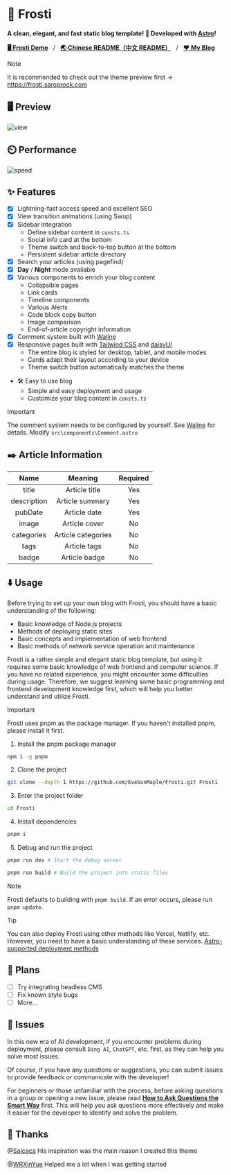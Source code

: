 # 🧊 Frosti

**A clean, elegant, and fast static blog template! 🚀 Developed with [Astro](https://astro.build/)!**

[**🖥️ Frosti Demo**](https://frosti.saroprock.com)&nbsp;&nbsp;&nbsp;/&nbsp;&nbsp;&nbsp;[**🌏 Chinese README（中文 README）**](https://github.com/EveSunMaple/Frosti/blob/main/README.zh-CN.md)&nbsp;&nbsp;&nbsp;/&nbsp;&nbsp;&nbsp;[**❤️ My Blog**](https://www.saroprock.com)

> [!NOTE]
> It is recommended to check out the theme preview first -> https://frosti.saroprock.com

## 🖥️ Preview

![view](./Frosti_1.png)

## ⏲️ Performance

![speed](./400-lighthouse.png)

## ✨ Features

- [x] Lightning-fast access speed and excellent SEO
- [x] View transition animations (using Swup)
- [x] Sidebar integration
  - Define sidebar content in `consts.ts`
  - Social info card at the bottom
  - Theme switch and back-to-top button at the bottom
  - Persistent sidebar article directory
- [x] Search your articles (using pagefind)
- [x] **Day** / **Night** mode available
- [x] Various components to enrich your blog content
  - Collapsible pages
  - Link cards
  - Timeline components
  - Various Alerts
  - Code block copy button
  - Image comparison
  - End-of-article copyright information
- [x] Comment system built with [Waline](https://waline.js.org/)
- [x] Responsive pages built with [Tailwind CSS](https://tailwindcss.com/) and [daisyUI](https://daisyui.com/)
  - The entire blog is styled for desktop, tablet, and mobile modes
  - Cards adapt their layout according to your device
  - Theme switch button automatically matches the theme
- 🛠️ Easy to use blog
  - Simple and easy deployment and usage
  - Customize your blog content in `consts.ts`

> [!IMPORTANT]
> The comment system needs to be configured by yourself. See [Waline](https://waline.js.org/) for details. Modify `src\components\Comment.astro`

## ✒️ Article Information

|    Name     |      Meaning       | Required |
| :---------: | :----------------: | :------: |
|    title    |   Article title    |   Yes    |
| description |  Article summary   |   Yes    |
|   pubDate   |    Article date    |   Yes    |
|    image    |   Article cover    |    No    |
| categories  | Article categories |    No    |
|    tags     |    Article tags    |    No    |
|    badge    |   Article badge    |    No    |

## ⬇️ Usage

Before trying to set up your own blog with Frosti, you should have a basic understanding of the following:

- Basic knowledge of Node.js projects
- Methods of deploying static sites
- Basic concepts and implementation of web frontend
- Basic methods of network service operation and maintenance

Frosti is a rather simple and elegant static blog template, but using it requires some basic knowledge of web frontend and computer science. If you have no related experience, you might encounter some difficulties during usage. Therefore, we suggest learning some basic programming and frontend development knowledge first, which will help you better understand and utilize Frosti.

> [!IMPORTANT]
> Frosti uses pnpm as the package manager. If you haven't installed pnpm, please install it first.

1. Install the pnpm package manager

```sh
npm i -g pnpm
```

2. Clone the project
```sh
git clone --depth 1 https://github.com/EveSunMaple/Frosti.git Frosti
```
3. Enter the project folder
```sh
cd Frosti
```
4. Install dependencies
```sh
pnpm i
```

5. Debug and run the project
```sh
pnpm run dev # Start the debug server

pnpm run build # Build the project into static files
```

> [!NOTE]
> Frosti defaults to building with `pnpm build`. If an error occurs, please run `pnpm update`.

> [!TIP]
> You can also deploy Frosti using other methods like Vercel, Netlify, etc. However, you need to have a basic understanding of these services.
> [Astro-supported deployment methods](https://docs.astro.build/en/guides/deploy/)

## 🎯 Plans

- [ ] Try integrating headless CMS
- [ ] Fix known style bugs
- [ ] More...

## 👀 Issues

In this new era of AI development, if you encounter problems during deployment, please consult `Bing AI`, `ChatGPT`, etc. first, as they can help you solve most issues.

Of course, if you have any questions or suggestions, you can submit issues to provide feedback or communicate with the developer!

For beginners or those unfamiliar with the process, before asking questions in a group or opening a new issue, please read [**How to Ask Questions the Smart Way**](https://github.com/tvvocold/How-To-Ask-Questions-The-Smart-Way) first. This will help you ask questions more effectively and make it easier for the developer to identify and solve the problem.

## 🎉 Thanks

@[Saicaca](https://github.com/saicaca) His inspiration was the main reason I created this theme

@[WRXinYue](https://github.com/WRXinYue) Helped me a lot when I was getting started
